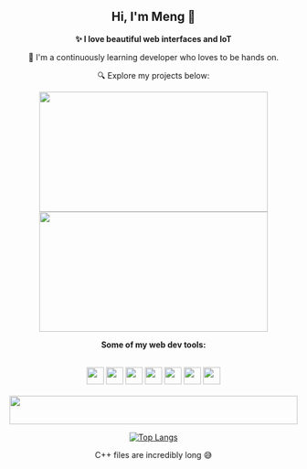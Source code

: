 <h2 align='center'> Hi, I'm Meng 👋 </h2>
<p align='center'> <b>✨ I love beautiful web interfaces and IoT</b> </p>
<p align='center'>🌱 I'm a continuously learning developer who loves to be hands on.</p>
<p align='center'>🔍 Explore my projects below:</p>

<div align='center'>
<a href="https://github.com/MengLinMaker/Midi-Virtual-Piano"><img width=400px height=210px src="https://user-images.githubusercontent.com/39476147/224037990-f7bcf3e8-f0fb-47a4-9b23-752a9bbdc7d5.gif"/></a>
<a href="https://github.com/MengLinMaker/Hip-Motion-Player"><img width=400px height=210px src="https://user-images.githubusercontent.com/39476147/180583827-fedcb6ce-e4b0-46ad-99b0-ca66c572d504.gif"/></a>
</div>





<p align='center'> <b> Some of my web dev tools: </b> </p>

<div>&nbsp</div>

<div align='center'>
  <img height=30 src="https://img.shields.io/badge/React-20232a?style=for-the-badge&logo=react&logoColor=61DAFB" />
  <img height=30 src="https://img.shields.io/badge/Figma-F24E1E?style=for-the-badge&logo=figma&logoColor=white" />

  <img height=30 src="https://img.shields.io/badge/Sass-CC6699?style=for-the-badge&logo=sass&logoColor=white" />
  <img height=30 src="https://img.shields.io/badge/Tailwind_CSS-38B2AC?style=for-the-badge&logo=tailwind-css&logoColor=white" />

  <img height=30 src="https://img.shields.io/badge/ThreeJs-black?style=for-the-badge&logo=three.js&logoColor=white" />

  <img height=30 src="https://img.shields.io/badge/GitHub_Actions-2088FF?style=for-the-badge&logo=github-actions&logoColor=white" />
  <img height=30 src="https://img.shields.io/badge/Vite-B73BFE?style=for-the-badge&logo=vite&logoColor=FFD62E" />
</div>

<div>&nbsp</div>

<img height=50 width=100% src="https://static.wixstatic.com/media/9b7de5_654794e60495410b9e22e494aeb3336d~mv2.gif"/>







<div align='center'>

[![Top Langs](https://github-readme-stats.vercel.app/api/top-langs/?username=MengLinMaker&layout=compact)](https://github.com/MengLinMaker/github-readme-stats)

</div>
<p align="center">C++ files are incredibly long 😅</p>






<!--
<img height=100 src="https://github-profile-trophy.vercel.app/?username=MengLinMaker&rank=-C,-?"/>
-->


<!--
**MengLinMaker/MengLinMaker** is a ✨ _special_ ✨ repository because its `README.md` (this file) appears on your GitHub profile.

Here are some ideas to get you started:

- 🔭 I’m currently working on ...
- 🌱 I’m currently learning ...
- 👯 I’m looking to collaborate on ...
- 🤔 I’m looking for help with ...
- 💬 Ask me about ...
- 📫 How to reach me: ...
- 😄 Pronouns: ...
- ⚡ Fun fact: ...
-->

